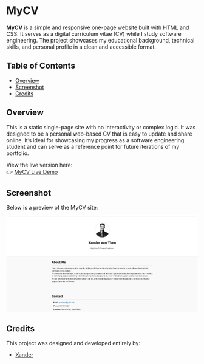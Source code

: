# MyCV

**MyCV** is a simple and responsive one-page website built with HTML and CSS. It serves as a digital curriculum vitae (CV) while I study software engineering. The project showcases my educational background, technical skills, and personal profile in a clean and accessible format.

## Table of Contents

- [Overview](#overview)
- [Screenshot](#screenshot)
- [Credits](#credits)

## Overview

This is a static single-page site with no interactivity or complex logic. It was designed to be a personal web-based CV that is easy to update and share online. It’s ideal for showcasing my progress as a software engineering student and can serve as a reference point for future iterations of my portfolio.

View the live version here:  
👉 [MyCV Live Demo](https://codebyxander.github.io/MyCV/)

## Screenshot

Below is a preview of the MyCV site:

![MyCV Screenshot](./screenshots/mycv-screenshot.png)

## Credits

This project was designed and developed entirely by:

- [Xander](https://github.com/codebyxander)
